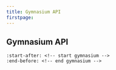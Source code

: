 ```yaml
---
title: Gymnasium API
firstpage:
---
```


## Gymnasium API

```{include} ../../README.md
:start-after: <!-- start gymnasium -->
:end-before: <!-- end gymnasium -->
```
